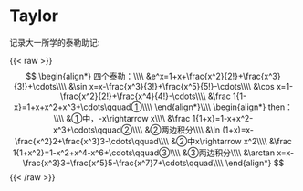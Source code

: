 # Taylor


记录大一所学的泰勒助记:

{{< raw >}}
$$
\begin{align*}
四个泰勒：\\\\
&e^x=1+x+\frac{x^2}{2!}+\frac{x^3}{3!}+\cdots\\\\
&\sin x=x-\frac{x^3}{3!}+\frac{x^5}{5!}-\cdots\\\\
&\cos x=1-\frac{x^2}{2!}+\frac{x^4}{4!}-\cdots\\\\
&\frac 1{1-x}=1+x+x^2+x^3+\cdots\qquad①\\\\
\end{align*}\\\\
\begin{align*}
then：\\\\
&①中，-x\rightarrow x\\\\
&\frac 1{1+x}=1-x+x^2-x^3+\cdots\qquad②\\\\
&②两边积分\\\\
&\ln (1+x)=x-\frac{x^2}2+\frac{x^3}3-\cdots\qquad\\\\
&②中x\rightarrow x^2\\\\
&\frac 1{1+x^2}=1-x^2+x^4-x^6+\cdots\qquad③\\\\
&③两边积分\\\\
&\arctan x=x-\frac{x^3}3+\frac{x^5}5-\frac{x^7}7+\cdots\qquad\\\\
\end{align*}
$$
{{< /raw >}}

